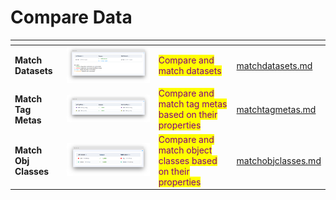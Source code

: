 # Compare Data

<table data-view="cards"><thead><tr><th></th><th></th><th></th><th data-hidden data-card-target data-type="content-ref"></th></tr></thead><tbody><tr><td><strong>Match Datasets</strong></td><td><img src="../../../.gitbook/assets/widget-compareDatasets.png" alt=""></td><td><mark style="color:purple;">Compare and match datasets</mark></td><td><a href="matchdatasets.md">matchdatasets.md</a></td></tr><tr><td><strong>Match Tag Metas</strong></td><td><img src="../../../.gitbook/assets/widget-compareTagMetas.png" alt=""></td><td><mark style="color:purple;">Compare and match tag metas based on their properties</mark></td><td><a href="matchtagmetas.md">matchtagmetas.md</a></td></tr><tr><td><strong>Match Obj Classes</strong></td><td><img src="../../../.gitbook/assets/widget-compareClassObjects.png" alt=""></td><td><mark style="color:purple;">Compare and match object classes based on their properties</mark></td><td><a href="matchobjclasses.md">matchobjclasses.md</a></td></tr></tbody></table>
